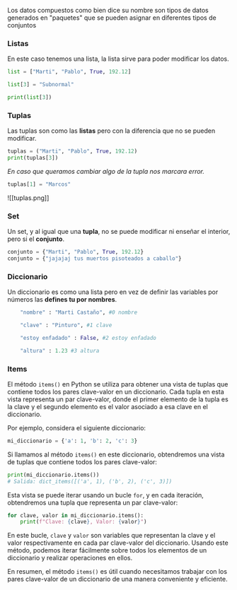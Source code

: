 Los datos compuestos como bien dice su nombre son tipos de datos generados en "paquetes" que se pueden asignar en diferentes tipos de conjuntos
### Listas
En este caso tenemos una lista, la lista sirve para poder modificar los datos.
```python 
list = ["Marti", "Pablo", True, 192.12]

list[3] = "Subnormal"

print(list[3])
```
### Tuplas
Las tuplas son como las **listas** pero con la diferencia que no se pueden modificar.
```python
tuplas = ("Marti", "Pablo", True, 192.12)
print(tuplas[3])
```
*En caso que queramos cambiar algo de la tupla nos marcara error.*
```python
tuplas[1] = "Marcos"
```
![[tuplas.png]]
### Set
Un set, y al igual que una **tupla**, no se puede modificar ni enseñar el interior, pero si el **conjunto**.
```python
conjunto = {"Marti", "Pablo", True, 192.12}
conjunto = {"jajajaj tus muertos pisoteados a caballo"}
```
### Diccionario
Un diccionario es como una lista pero en vez de definir las variables por números las **defines tu por nombres**.
```python
    "nombre" : "Marti Castaño", #0 nombre

    "clave" : "Pinturo", #1 clave

    "estoy enfadado" : False, #2 estoy enfadado

    "altura" : 1.23 #3 altura
```

### Items
El método `items()` en Python se utiliza para obtener una vista de tuplas que contiene todos los pares clave-valor en un diccionario. Cada tupla en esta vista representa un par clave-valor, donde el primer elemento de la tupla es la clave y el segundo elemento es el valor asociado a esa clave en el diccionario.

Por ejemplo, considera el siguiente diccionario:
```python
mi_diccionario = {'a': 1, 'b': 2, 'c': 3}
```
Si llamamos al método `items()` en este diccionario, obtendremos una vista de tuplas que contiene todos los pares clave-valor:
```python
print(mi_diccionario.items())
# Salida: dict_items([('a', 1), ('b', 2), ('c', 3)])
```
Esta vista se puede iterar usando un bucle `for`, y en cada iteración, obtendremos una tupla que representa un par clave-valor:
```python
for clave, valor in mi_diccionario.items():
    print(f"Clave: {clave}, Valor: {valor}")
```
En este bucle, `clave` y `valor` son variables que representan la clave y el valor respectivamente en cada par clave-valor del diccionario. Usando este método, podemos iterar fácilmente sobre todos los elementos de un diccionario y realizar operaciones en ellos.

En resumen, el método `items()` es útil cuando necesitamos trabajar con los pares clave-valor de un diccionario de una manera conveniente y eficiente.